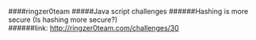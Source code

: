 ####ringzer0team
#####Java script challenges
######Hashing is more secure (Is hashing more secure?)  
######link: http://ringzer0team.com/challenges/30
